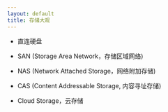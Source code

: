 ```yaml
---
layout: default
title: 存储大观
---
```

+ 直连硬盘

+ SAN (Storage Area Network，存储区域网络)

+ NAS (Network Attached Storage，网络附加存储)

+ CAS (Content Addressable Storage, 内容寻址存储)

+ Cloud Storage，云存储

